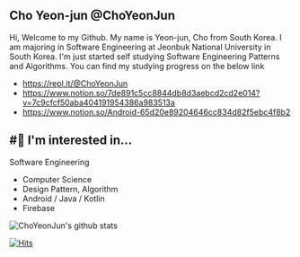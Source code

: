 Cho Yeon-jun @ChoYeonJun
------------------------

Hi, Welcome to my Github. My name is Yeon-jun, Cho from South Korea. I am majoring in Software Engineering at Jeonbuk National University in South Korea. I'm just started self studying Software Engineering Patterns and Algorithms. You can find my studying progress on the below link


- https://repl.it/@ChoYeonJun
- https://www.notion.so/7de891c5cc8844db8d3aebcd2cd2e014?v=7c9cfcf50aba404191954386a983513a
- https://www.notion.so/Android-65d20e89204646cc834d82f5ebc4f8b2


#🔭 I'm interested in...
-------------------------
Software Engineering
- Computer Science
- Design Pattern, Algorithm
- Android / Java / Kotlin
- Firebase

<!---
ChoYeonJun/ChoYeonJun is a ✨ special ✨ repository because its `README.md` (this file) appears on your GitHub profile.
You can click the Preview link to take a look at your changes.
--->

![ChoYeonJun's github stats](https://github-readme-stats.vercel.app/api?username=ChoYeonJun&show_icons=true)


[![Hits](https://hits.seeyoufarm.com/api/count/incr/badge.svg?url=https%3A%2F%2Fgithub.com%2FChoYeonJun&count_bg=%2379C83D&title_bg=%23555555&icon=&icon_color=%23E7E7E7&title=hits&edge_flat=false)](https://hits.seeyoufarm.com)

